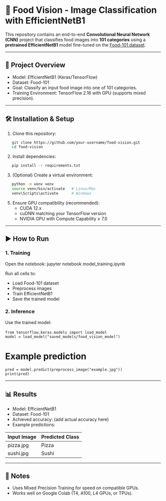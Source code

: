 # 🍔 Food Vision - Image Classification with EfficientNetB1

This repository contains an end-to-end **Convolutional Neural Network (CNN)** project that classifies food images into **101 categories** using a **pretrained EfficientNetB1** model fine-tuned on the [Food-101 dataset](https://data.vision.ee.ethz.ch/cvl/datasets_extra/food-101/).

---

## 🚀 Project Overview

- Model: EfficientNetB1 (Keras/TensorFlow)
- Dataset: Food-101
- Goal: Classify an input food image into one of 101 categories.
- Training Environment: TensorFlow 2.16 with GPU (supports mixed precision).

---

## 🛠️ Installation & Setup

1. Clone this repository:
```bash
   git clone https://github.com/your-username/food-vision.git
   cd food-vision
```

2. Install dependencies:
```bash
   pip install -r requirements.txt
```


3. (Optional) Create a virtual environment:
```bash
   python -m venv venv
   source venv/bin/activate   # Linux/Mac
   venv\Scripts\activate      # Windows
```
5. Ensure GPU compatibility (recommended):
   - CUDA 12.x
   - cuDNN matching your TensorFlow version
   - NVIDIA GPU with Compute Capability ≥ 7.0

---

## ▶️ How to Run

### 1. Training
Open the notebook:
   jupyter notebook model_training.ipynb

Run all cells to:
- Load Food-101 dataset
- Preprocess images
- Train EfficientNetB1
- Save the trained model

### 2. Inference
Use the trained model:
  <br><br>
    `from tensorflow.keras.models import load_model`
  <br>
    `model = load_model("saved_models/food_vision_model")`
   # Example prediction
   `pred = model.predict(preprocess_image("example.jpg"))`
   <br>
   `print(pred)`

---

## 📊 Results

- Model: EfficientNetB1
- Dataset: Food-101
- Achieved accuracy: (add actual accuracy here)
- Example predictions:

Input Image | Predicted Class
------------|---------------
pizza.jpg   | Pizza
sushi.jpg   | Sushi

---

## 📝 Notes

- Uses Mixed Precision Training for speed on compatible GPUs.
- Works well on Google Colab (T4, A100, L4 GPUs, or TPUs).

